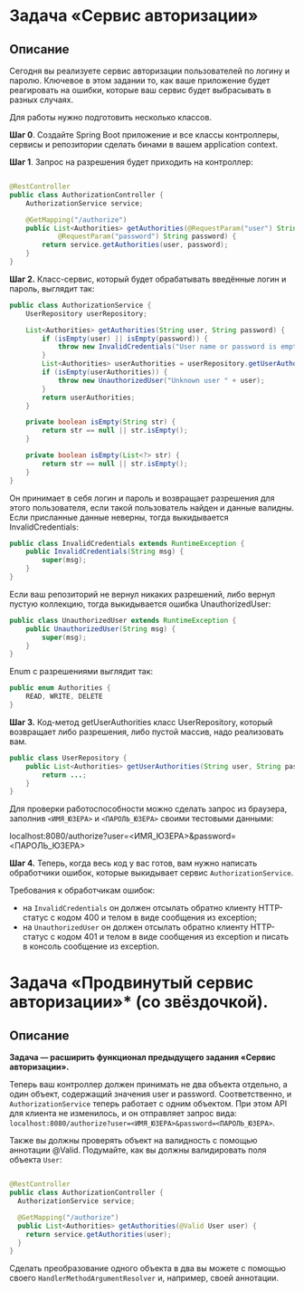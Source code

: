 # Задача «Сервис авторизации»

## Описание

Сегодня вы реализуете сервис авторизации пользователей по логину и паролю. Ключевое в этом задании то, как ваше
приложение будет реагировать на ошибки, которые ваш сервис будет выбрасывать в разных случаях.

Для работы нужно подготовить несколько классов.

**Шаг 0**. Создайте Spring Boot приложение и все классы контроллеры, сервисы и репозитории сделать бинами в вашем
application context.

**Шаг 1**. Запрос на разрешения будет приходить на контроллер:

```java

@RestController
public class AuthorizationController {
    AuthorizationService service;

    @GetMapping("/authorize")
    public List<Authorities> getAuthorities(@RequestParam("user") String user,
            @RequestParam("password") String password) {
        return service.getAuthorities(user, password);
    }
}
``` 

**Шаг 2.** Класс-сервис, который будет обрабатывать введённые логин и пароль, выглядит так:

```java
public class AuthorizationService {
    UserRepository userRepository;

    List<Authorities> getAuthorities(String user, String password) {
        if (isEmpty(user) || isEmpty(password)) {
            throw new InvalidCredentials("User name or password is empty");
        }
        List<Authorities> userAuthorities = userRepository.getUserAuthorities(user, password);
        if (isEmpty(userAuthorities)) {
            throw new UnauthorizedUser("Unknown user " + user);
        }
        return userAuthorities;
    }

    private boolean isEmpty(String str) {
        return str == null || str.isEmpty();
    }

    private boolean isEmpty(List<?> str) {
        return str == null || str.isEmpty();
    }
}
``` 

Он принимает в себя логин и пароль и возвращает разрешения для этого пользователя, если такой пользователь найден и
данные валидны. Если присланные данные неверны, тогда выкидывается InvalidCredentials:

```java
public class InvalidCredentials extends RuntimeException {
    public InvalidCredentials(String msg) {
        super(msg);
    }
}
``` 

Если ваш репозиторий не вернул никаких разрешений, либо вернул пустую коллекцию, тогда выкидывается ошибка
UnauthorizedUser:

```java
public class UnauthorizedUser extends RuntimeException {
    public UnauthorizedUser(String msg) {
        super(msg);
    }
}
``` 

Enum с разрешениями выглядит так:

```java
public enum Authorities {
    READ, WRITE, DELETE
}
``` 

**Шаг 3.** Код-метод getUserAuthorities класс UserRepository, который возвращает либо разрешения, либо пустой массив,
надо реализовать вам.

```java
public class UserRepository {
    public List<Authorities> getUserAuthorities(String user, String password) {
        return ...;
    }
}
``` 

Для проверки работоспособности можно сделать запрос из браузера, заполнив `<ИМЯ_ЮЗЕРА>` и `<ПАРОЛЬ_ЮЗЕРА>` своими
тестовыми данными:

localhost:8080/authorize?user=<ИМЯ_ЮЗЕРА>&password=<ПАРОЛЬ_ЮЗЕРА>

**Шаг 4.** Теперь, когда весь код у вас готов, вам нужно написать обработчики ошибок, которые выкидывает
сервис `AuthorizationService`.

Требования к обработчикам ошибок:

* на `InvalidCredentials` он должен отсылать обратно клиенту HTTP-статус с кодом 400 и телом в виде сообщения из
  exception;
* на `UnauthorizedUser` он должен отсылать обратно клиенту HTTP-статус с кодом 401 и телом в виде сообщения из exception
  и писать в консоль сообщение из exception.

# Задача «Продвинутый сервис авторизации»* (со звёздочкой).

## Описание

**Задача — расширить функционал предыдущего задания «Сервис авторизации».**

Теперь ваш контроллер должен принимать не два объекта отдельно, а один объект, содержащий значения user и password.
Соответственно, и `AuthorizationService` теперь работает с одним объектом.
При этом API для клиента не изменилось, и он отправляет запрос
вида: `localhost:8080/authorize?user=<ИМЯ_ЮЗЕРА>&password=<ПАРОЛЬ_ЮЗЕРА>`.

Также вы должны проверять объект на валидность с помощью аннотации @Valid. Подумайте, как вы должны валидировать поля
объекта `User`:

```java

@RestController
public class AuthorizationController {
  AuthorizationService service;

  @GetMapping("/authorize")
  public List<Authorities> getAuthorities(@Valid User user) {
    return service.getAuthorities(user);
  }
}
``` 

Сделать преобразование одного объекта в два вы можете с помощью своего `HandlerMethodArgumentResolver` и, например,
своей аннотации. 